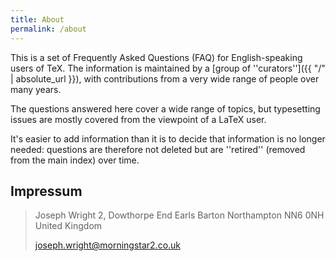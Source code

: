 ```yaml
---
title: About
permalink: /about
---
```


This is a set of Frequently Asked Questions (FAQ) for English-speaking users of
TeX. The information is maintained by a [group of
''curators'']({{ "/" | absolute_url }}), with contributions from a very wide
range of people over many years.

The questions answered here cover a wide range of topics, but typesetting
issues are mostly covered from the viewpoint of a LaTeX user.

It's easier to add information than it is to decide that information is no
longer needed: questions are therefore not deleted but are ''retired'' (removed
from the main index) over time.

## Impressum

> Joseph Wright
> 2, Dowthorpe End
> Earls Barton
> Northampton
> NN6 0NH
> United Kingdom
>
> joseph.wright@morningstar2.co.uk
